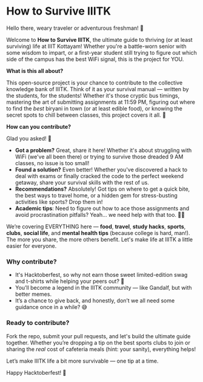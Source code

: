 # How to Survive IIITK

Hello there, weary traveler or adventurous freshman! 🧭

Welcome to **How to Survive IIITK**, the ultimate guide to thriving (or at least surviving) life at IIIT Kottayam! Whether you're a battle-worn senior with some wisdom to impart, or a first-year student still trying to figure out which side of the campus has the best WiFi signal, this is the project for YOU.

**What is this all about?**

This open-source project is your chance to contribute to the collective knowledge bank of IIITK. Think of it as your survival manual — written by the students, for the students! Whether it's those cryptic bus timings, mastering the art of submitting assignments at 11:59 PM, figuring out where to find the _best_ biryani in town (or at least edible food), or knowing the secret spots to chill between classes, this project covers it all. 🤘

**How can you contribute?**

Glad you asked! 🌟

* **Got a problem?** Great, share it here! Whether it's about struggling with WiFi (we've all been there) or trying to survive those dreaded 9 AM classes, no issue is too small!
* **Found a solution?** Even better! Whether you've discovered a hack to deal with exams or finally cracked the code to the perfect weekend getaway, share your survival skills with the rest of us.
* **Recommendations?** Absolutely! Got tips on where to get a quick bite, the best ways to travel home, or a hidden gem for stress-busting activities like sports? Drop them in!
* **Academic tips**: Need to figure out how to ace those assignments and avoid procrastination pitfalls? Yeah... we need help with that too. 🤦‍♂️

We’re covering EVERYTHING here — **food**, **travel**, **study hacks**, **sports**, **clubs**, **social life**, and **mental health tips** (because college is hard, man!). The more you share, the more others benefit. Let's make life at IIITK a little easier for everyone.

### Why contribute?

* It's Hacktoberfest, so why not earn those sweet limited-edition swag and t-shirts while helping your peers out? 🎁
* You’ll become a legend in the IIITK community — like Gandalf, but with better memes.
* It’s a chance to give back, and honestly, don’t we all need some guidance once in a while? 😅

### Ready to contribute?

Fork the repo, submit your pull requests, and let's build the ultimate guide together. Whether you’re dropping a tip on the best sports clubs to join or sharing the _real_ cost of cafeteria meals (hint: your sanity), everything helps!

Let’s make IIITK life a bit more survivable — one tip at a time.

Happy Hacktoberfest! 🎃
